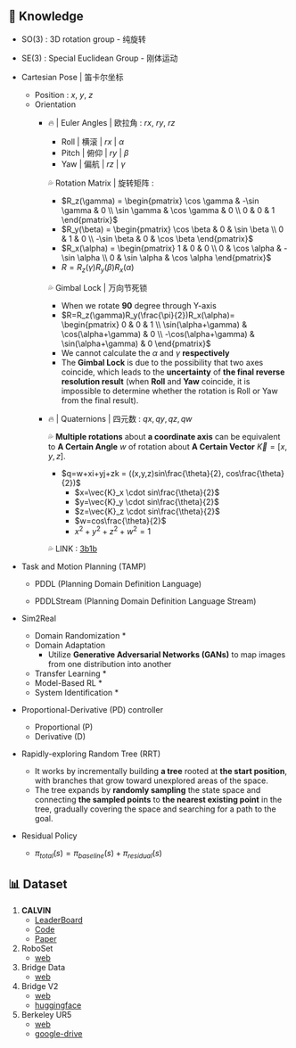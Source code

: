 

## 🧀 Knowledge

* SO(3) : 3D rotation group - 纯旋转

* SE(3) : Special Euclidean Group - 刚体运动

* Cartesian Pose | 笛卡尔坐标
	* Position : $x$, $y$, $z$
	* Orientation
		* 🔥 | Euler Angles | 欧拉角 : $rx$, $ry$, $rz$
			
			* Roll | 横滚 | $rx$ | $\alpha$
			* Pitch | 俯仰 | $ry$ | $\beta$
			* Yaw | 偏航 | $rz$ | $\gamma$
			
			💦 Rotation Matrix | 旋转矩阵 : 
			* $R_z(\gamma) = \begin{pmatrix} \cos \gamma & -\sin \gamma & 0 \\ \sin \gamma & \cos \gamma & 0 \\ 0 & 0 & 1 \end{pmatrix}$
			* $R_y(\beta) = \begin{pmatrix} \cos \beta & 0 & \sin \beta \\ 0 & 1 & 0 \\ -\sin \beta & 0 & \cos \beta \end{pmatrix}$
			* $R_x(\alpha) = \begin{pmatrix} 1 & 0 & 0 \\ 0 & \cos \alpha & -\sin \alpha \\ 0 & \sin \alpha & \cos \alpha \end{pmatrix}$
			* $R=R_z​(\gamma)R_y​(\beta)R_x​(\alpha)$
			
			💦 Gimbal Lock | 万向节死锁
			* When we rotate **90** degree through Y-axis
			* $R=R_z​(\gamma)R_y​(\frac{\pi}{2})R_x​(\alpha)= \begin{pmatrix} 0 & 0 & 1 \\ \sin(\alpha+\gamma) & \cos(\alpha+\gamma) & 0 \\ -\cos(\alpha+\gamma) & \sin(\alpha+\gamma) & 0 \end{pmatrix}$
			* We cannot calculate the $\alpha$ and $\gamma$ **respectively**
			* The **Gimbal Lock** is due to the possibility that two axes coincide, which leads to the **uncertainty** of **the final reverse resolution result** (when **Roll** and **Yaw** coincide, it is impossible to determine whether the rotation is Roll or Yaw from the final result).
			
		* 🔥 | Quaternions | 四元数 : $qx,qy,qz,qw$
			
			💦 **Multiple rotations** about **a coordinate axis** can be equivalent to **A Certain Angle** $w$ of rotation about **A Certain Vector** $\vec{K}=[x,y,z]$.
			* $q=w+xi+yj+zk = ((x,y,z)sin\frac{\theta}{2}, cos\frac{\theta}{2})$ 
				* $x=\vec{K}_x \cdot sin\frac{\theta}{2}$
				* $y=\vec{K}_y \cdot sin\frac{\theta}{2}$
				* $z=\vec{K}_z \cdot sin\frac{\theta}{2}$
				* $w=cos\frac{\theta}{2}$
				* $x^2+y^2+z^2+w^2=1$
			
			💦 LINK : [3b1b](https://www.youtube.com/watch?v=d4EgbgTm0Bg)
			

* Task and Motion Planning (TAMP)
	* PDDL (Planning Domain Definition Language)
		
	* PDDLStream (Planning Domain Definition Language Stream)
		

* Sim2Real
	* Domain Randomization
		* 
	* Domain Adaptation
		* Utilize **Generative Adversarial Networks (GANs)** to map images from one distribution into another
	* Transfer Learning
		* 
	* Model-Based RL
		* 
	* System Identification
		* 

* Proportional-Derivative (PD) controller
	* Proportional (P)
	* Derivative (D)

* Rapidly-exploring Random Tree (RRT)
	* It works by incrementally building **a tree** rooted at **the start position**, with branches that grow toward unexplored areas of the space. 
	* The tree expands by **randomly sampling** the state space and connecting **the sampled points** to **the nearest existing point** in the tree, gradually covering the space and searching for a path to the goal.

* Residual Policy
	* $\pi_{total}​(s)=\pi_{baseline}​(s)+\pi_{residual}​(s)$



## 📊 Dataset

1. **CALVIN**
	* [LeaderBoard](http://calvin.cs.uni-freiburg.de/)
	* [Code](https://github.com/mees/calvin)
	* [Paper](https://arxiv.org/abs/2112.03227)
2. RoboSet
	* [web](https://robopen.github.io/roboset/)
3. Bridge Data
	* [web](https://sites.google.com/view/bridgedata)
4. Bridge V2
	* [web](https://rail-berkeley.github.io/bridgedata/)
	* [huggingface](https://huggingface.co/datasets/jdvakil/RoboSet-Teleoperation/tree/main)
5. Berkeley UR5
	* [web](https://sites.google.com/view/berkeley-ur5/home)
	* [google-drive](https://drive.google.com/drive/folders/1u5AV7maR3AJ8x5abmpDegRDUJEhFFEmd)
